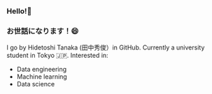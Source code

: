 ### Hello!👋
### お世話になります！😄

I go by Hidetoshi Tanaka (田中秀俊）in GitHub. Currently a university student in Tokyo 🇯🇵.
Interested in:
- Data engineering
- Machine learning
- Data science

<!--
**Hidetoshi22/Hidetoshi22** is a ✨ _special_ ✨ repository because its `README.md` (this file) appears on your GitHub profile.

Here are some ideas to get you started:

- 🔭 I’m currently working on ...
- 🌱 I’m currently learning ...
- 👯 I’m looking to collaborate on ...
- 🤔 I’m looking for help with ...
- 💬 Ask me about ...
- 📫 How to reach me: ...
- 😄 Pronouns: ...
- ⚡ Fun fact: ...
-->
